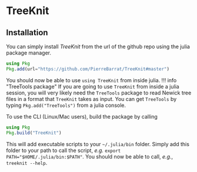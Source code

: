 # TreeKnit

## Installation

You can simply install *TreeKnit* from the url of the github repo using the julia package manager. 
```julia
using Pkg
Pkg.add(url="https://github.com/PierreBarrat/TreeKnit#master")
```

You should now be able to use `using TreeKnit` from inside julia. 
!!! info "TreeTools package"
    If you are going to use `TreeKnit` from inside a julia session, you will very likely need the `TreeTools` package to read Newick tree files in a format that `TreeKnit` takes as input. You can get `TreeTools` by typing `Pkg.add("TreeTools")` from a julia console. 

To use the CLI (Linux/Mac users), build the package by calling 
```julia
using Pkg
Pkg.build("TreeKnit")
```

This will add executable scripts to your `~/.julia/bin` folder. 
Simply add this folder to your path to call the script, *e.g.* `export PATH="$HOME/.julia/bin:$PATH"`. 
You should now be able to call, *e.g.*, `treeknit --help`.

